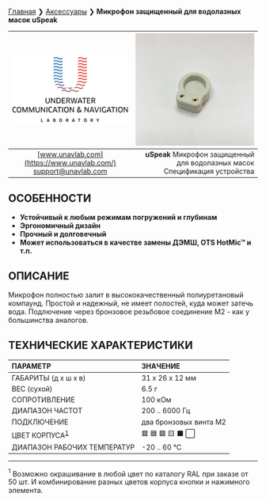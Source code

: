 [Главная](/README_RU) ❯ [Аксессуары](/accessories_ru) ❯ **Микрофон защищенный для водолазных масок uSpeak**

<div style="page-break-after: always;"></div>

| ![logo](/documentation/sm_logo.png) | ![logo](/documentation/uspeak.png) |
| :---: | ---: |
| [www.unavlab.com](https://www.unavlab.com/) <br/> [support@unavlab.com](mailto:support@unavlab.com) | **uSpeak** Микрофон защищенный для водолазных масок <br/> Спецификация устройства |

## ОСОБЕННОСТИ

* **Устойчивый к любым режимам погружений и глубинам**
* **Эргономичный дизайн**
* **Прочный и долговечный**
* **Может использоваться в качестве замены ДЭМШ, OTS HotMic™ и т.п.**

## ОПИСАНИЕ

Микрофон полностью залит в высококачественный полиуретановый компаунд. Простой и надежный, не имеет полостей, куда может затечь вода. 
Подлючение через бронзовое резьбовое соединение М2 - как у большинства аналогов. 
  
<div style="page-break-after: always;"></div>

## ТЕХНИЧЕСКИЕ ХАРАКТЕРИСТИКИ

| ПАРАМЕТР | ЗНАЧЕНИЕ |
| :--- | :--- |
| ГАБАРИТЫ (д х ш х в) | 31 х 26 х 12 мм |
| ВЕС (сухой) | 6.5 г |
| СОПРОТИВЛЕНИЕ | 100 кОм |
| ДИАПАЗОН ЧАСТОТ | 200 .. 6000 Гц |
| ПОДКЛЮЧЕНИЕ | два бронзовых винта М2 |
| ЦВЕТ КОРПУСА<sup>[1](#fn1)</sup> | 🟥 🟦 🟩 🟨 ⬛ ⬜ |
| ДИАПАЗОН РАБОЧИХ ТЕМПЕРАТУР | -20 .. 60 °С |

________________  

<a name="fn1"><sup>1</sup></a> Возможно окрашивание в любой цвет по каталогу RAL при заказе от 50 шт. И комбинирование разных цветов корпуса кнопки и нажимного элемента. 

<div style="page-break-after: always;"></div>

